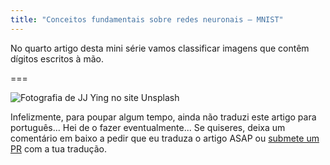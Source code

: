 ```yaml
---
title: "Conceitos fundamentais sobre redes neuronais – MNIST"
---
```


No quarto artigo desta mini série vamos classificar
imagens que contêm dígitos escritos à mão.

===

![](thumbnail.png "Fotografia de JJ Ying no site Unsplash")

Infelizmente, para poupar algum tempo, ainda não traduzi este artigo para português...
Hei de o fazer eventualmente...
Se quiseres, deixa um comentário em baixo a pedir que eu traduza o artigo ASAP ou [submete um PR][pr] com a tua tradução.


[pr]: https://github.com/mathspp/mathspp/blob/master/pages/02.blog/neural-networks-fundamentals-with-python-mnist/item.pt.md
